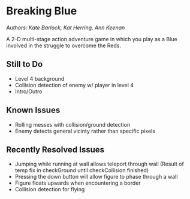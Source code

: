 # Breaking Blue
*Authors: Kate Barlock, Kat Herring, Ann Keenan*

A 2-D multi-stage action adventure game in which you play as a Blue involved in the struggle to overcome the Reds.

## Still to Do

- Level 4 background
- Collision detection of enemy w/ player in level 4
- Intro/Outro

## Known Issues
- Rolling messes with collision/ground detection
- Enemy detects general vicinty rather than specific pixels

## Recently Resolved Issues
- Jumping while running at wall allows teleport through wall (Result of temp fix in checkGround until checkCollision finished)
- Pressing the down button will allow figure to phase through a wall
- Figure floats upwards when encountering a border
- Collision detection for flying
